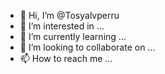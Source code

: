 - 👋 Hi, I’m @Tosyalvperru
- 👀 I’m interested in ...
- 🌱 I’m currently learning ...
- 💞️ I’m looking to collaborate on ...
- 📫 How to reach me ...

<!---
Tosyalvperru/Tosyalvperru is a ✨ special ✨ repository because its `README.md` (this file) appears on your GitHub profile.
You can click the Preview link to take a look at your changes.
--->
